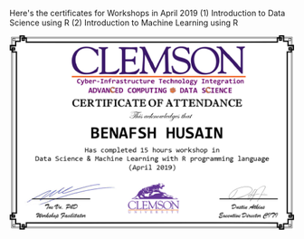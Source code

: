 Here's the certificates for Workshops in April 2019
(1) Introduction to Data Science using R
(2) Introduction to Machine Learning using R

![Benafsh Husain](201904/bhusain.png)
